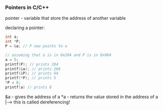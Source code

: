### Pointers in C/C++

pointer - variable that store the address of another variable

declaring a pointer:
```c
int a;
int *P;
P = &a; // P now points to a

// assuming that a is in 0x204 and P is in 0x064
a = 5;
printf(P); // prints 204
printf(&a); // prints 204
printf(&P); // prints 64
printf(*P); // prints 5
*P = 8;
printf(a) // prints 8
```

&a - gives the address of a
\*a - returns the value stored in the address of a
  |--> this is called dereferencing!

